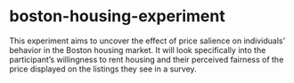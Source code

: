 # boston-housing-experiment
This experiment aims to uncover the effect of price salience on individuals’ behavior in the Boston housing market. It will look specifically into the participant’s willingness to rent housing and their perceived fairness of the price displayed on the listings they see in a survey.
